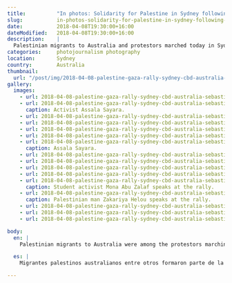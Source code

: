 ```yaml
---
title:          "In photos: Solidarity for Palestine in Sydney following deaths in Gaza"
slug:           in-photos-solidarity-for-palestine-in-sydney-following-deaths-in-gaza
date:           2018-04-08T19:30:00+16:00
dateModified:   2018-04-08T19:30:00+16:00
description:    |
  Palestinian migrants to Australia and protestors marched today in Sydney's centre in solidarity with the people of Palestine, after injuries and deaths at protests in Gaza this week.
categories:     photojournalism photography
location:       Sydney
country:        Australia
thumbnail:
  url: "/post/img/2018-04-08-palestine-gaza-rally-sydney-cbd-australia-sebastian-reategui-10.jpg"
gallery:
  images:
    - url: 2018-04-08-palestine-gaza-rally-sydney-cbd-australia-sebastian-reategui-1.jpg
    - url: 2018-04-08-palestine-gaza-rally-sydney-cbd-australia-sebastian-reategui-7.jpg
      caption: Activist Assala Sayara.
    - url: 2018-04-08-palestine-gaza-rally-sydney-cbd-australia-sebastian-reategui-8.jpg
    - url: 2018-04-08-palestine-gaza-rally-sydney-cbd-australia-sebastian-reategui-9.jpg
    - url: 2018-04-08-palestine-gaza-rally-sydney-cbd-australia-sebastian-reategui-10.jpg
    - url: 2018-04-08-palestine-gaza-rally-sydney-cbd-australia-sebastian-reategui-11.jpg
    - url: 2018-04-08-palestine-gaza-rally-sydney-cbd-australia-sebastian-reategui-12.jpg
      caption: Assala Sayara.
    - url: 2018-04-08-palestine-gaza-rally-sydney-cbd-australia-sebastian-reategui-13.jpg
    - url: 2018-04-08-palestine-gaza-rally-sydney-cbd-australia-sebastian-reategui-15.jpg
    - url: 2018-04-08-palestine-gaza-rally-sydney-cbd-australia-sebastian-reategui-16.jpg
    - url: 2018-04-08-palestine-gaza-rally-sydney-cbd-australia-sebastian-reategui-17.jpg
    - url: 2018-04-08-palestine-gaza-rally-sydney-cbd-australia-sebastian-reategui-5.jpg
      caption: Student activist Mona Abu Zalaf speaks at the rally.
    - url: 2018-04-08-palestine-gaza-rally-sydney-cbd-australia-sebastian-reategui-6.jpg
      caption: Palestinian man Zakariya Helou speaks at the rally.
    - url: 2018-04-08-palestine-gaza-rally-sydney-cbd-australia-sebastian-reategui-3.jpg
    - url: 2018-04-08-palestine-gaza-rally-sydney-cbd-australia-sebastian-reategui-4.jpg
    - url: 2018-04-08-palestine-gaza-rally-sydney-cbd-australia-sebastian-reategui-14.jpg

body:
  en: |
    Palestinian migrants to Australia were among the protestors marching today in Sydney's CBD in solidarity with the people of Palestine, following deaths and injuries in protests in Gaza in the last week. Supporters lined streets from Town Hall through the Pitt Street Mall shopping district toward the U.S. Consulate in Martin Place.

  es: |
    Migrantes palestinos australianos entre otros formaron parte de la manifestación de hoy en el centro de Sídney, como muestra de solidaridad con la gente palestina tras heridos y muertos en manifestaciones políticas en Gaza durante la semana pasada. Los manifestantes colmaron unas calles desde el ayuntamiento Town Hall a través del distrito comercial Pitt Street Mall hacia el último destino, el consulado estadounidense.

---
```

